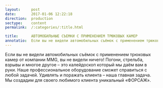 ```yaml
---
layout:     post
date:       2017-01-06 12:22:18
direction:  production
sectype:    content
permalink:  /:categories/:title.html

title:      АВТОМОБИЛЬНЫЕ СЪЕМКИ С ПРИМЕНЕНИЕМ ТРЮКОВЫХ КАМЕР
annotatio:  Если вы не видели автомобильных съёмок с применением трюковых камер от компании MMG, вы не видели ничего! Погони, стрельба, взрывы и многое другое – это калейдоскоп который мы даём вам в руки. Наше профессиональное оборудование сможет справиться с любой задачей. Удивлять и поражать клиента – наша главная задача. Мы создадим для своего любимого клиента уникальный «ФОРСАЖ».  
---
```


Если вы не видели автомобильных съёмок с применением трюковых камер от компании MMG, вы не видели ничего! Погони, стрельба, взрывы и многое другое – это калейдоскоп который мы даём вам в руки. Наше профессиональное оборудование сможет справиться с любой задачей. Удивлять и поражать клиента – наша главная задача. Мы создадим для своего любимого клиента уникальный «ФОРСАЖ».  
